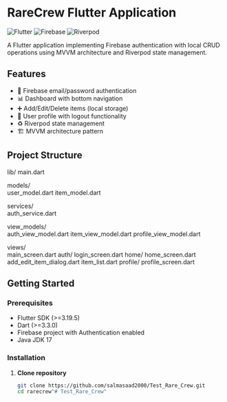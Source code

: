 # RareCrew Flutter Application

![Flutter](https://img.shields.io/badge/Flutter-3.19.5-blue)
![Firebase](https://img.shields.io/badge/Firebase-Cloud_Auth-orange)
![Riverpod](https://img.shields.io/badge/State_Management-Riverpod-green)

A Flutter application implementing Firebase authentication with local CRUD operations using MVVM architecture and Riverpod state management.

## Features

- 🔐 Firebase email/password authentication
- 📊 Dashboard with bottom navigation
- ➕ Add/Edit/Delete items (local storage)
- 👤 User profile with logout functionality
- ♻️ Riverpod state management
- 🏗️ MVVM architecture pattern

## Project Structure
lib/
  main.dart                        

  models/                         
    user_model.dart
    item_model.dart

  services/                        
    auth_service.dart

  view_models/                    
    auth_view_model.dart
    item_view_model.dart
    profile_view_model.dart

  views/                           
    main_screen.dart
    auth/
      login_screen.dart
    home/
      home_screen.dart
      add_edit_item_dialog.dart
      item_list.dart
    profile/
      profile_screen.dart

## Getting Started

### Prerequisites

- Flutter SDK (>=3.19.5)
- Dart (>=3.3.0)
- Firebase project with Authentication enabled
- Java JDK 17

### Installation

1. **Clone repository**
   ```bash
   git clone https://github.com/salmasaad2000/Test_Rare_Crew.git
   cd rarecrew"# Test_Rare_Crew" 
